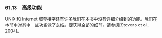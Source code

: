 ### 61.13　高级功能

UNIX 和 Internet 域套接字还有许多我们在本书中没有详细介绍到的功能。我们在本节中对其中一些功能做了总结。要获得全部的细节，请参阅[Stevens et al., 2004]。

